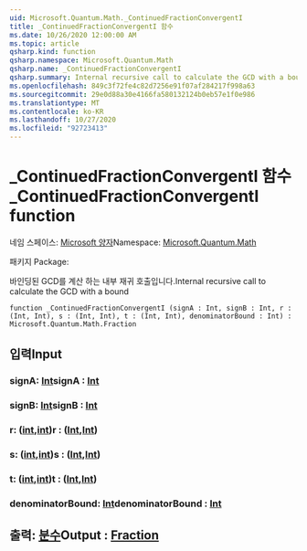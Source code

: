 ```yaml
---
uid: Microsoft.Quantum.Math._ContinuedFractionConvergentI
title: _ContinuedFractionConvergentI 함수
ms.date: 10/26/2020 12:00:00 AM
ms.topic: article
qsharp.kind: function
qsharp.namespace: Microsoft.Quantum.Math
qsharp.name: _ContinuedFractionConvergentI
qsharp.summary: Internal recursive call to calculate the GCD with a bound
ms.openlocfilehash: 849c3f72fe4c82d7256e91f07af284217f998a63
ms.sourcegitcommit: 29e0d88a30e4166fa580132124b0eb57e1f0e986
ms.translationtype: MT
ms.contentlocale: ko-KR
ms.lasthandoff: 10/27/2020
ms.locfileid: "92723413"
---
```

# <a name="_continuedfractionconvergenti-function"></a><span data-ttu-id="d6880-102">_ContinuedFractionConvergentI 함수</span><span class="sxs-lookup"><span data-stu-id="d6880-102">_ContinuedFractionConvergentI function</span></span>

<span data-ttu-id="d6880-103">네임 스페이스: [Microsoft 양자](xref:Microsoft.Quantum.Math)</span><span class="sxs-lookup"><span data-stu-id="d6880-103">Namespace: [Microsoft.Quantum.Math](xref:Microsoft.Quantum.Math)</span></span>

<span data-ttu-id="d6880-104">패키지 [](https://nuget.org/packages/)</span><span class="sxs-lookup"><span data-stu-id="d6880-104">Package: [](https://nuget.org/packages/)</span></span>


<span data-ttu-id="d6880-105">바인딩된 GCD를 계산 하는 내부 재귀 호출입니다.</span><span class="sxs-lookup"><span data-stu-id="d6880-105">Internal recursive call to calculate the GCD with a bound</span></span>

```qsharp
function _ContinuedFractionConvergentI (signA : Int, signB : Int, r : (Int, Int), s : (Int, Int), t : (Int, Int), denominatorBound : Int) : Microsoft.Quantum.Math.Fraction
```


## <a name="input"></a><span data-ttu-id="d6880-106">입력</span><span class="sxs-lookup"><span data-stu-id="d6880-106">Input</span></span>

### <a name="signa--int"></a><span data-ttu-id="d6880-107">signA: [Int](xref:microsoft.quantum.lang-ref.int)</span><span class="sxs-lookup"><span data-stu-id="d6880-107">signA : [Int](xref:microsoft.quantum.lang-ref.int)</span></span>




### <a name="signb--int"></a><span data-ttu-id="d6880-108">signB: [Int](xref:microsoft.quantum.lang-ref.int)</span><span class="sxs-lookup"><span data-stu-id="d6880-108">signB : [Int](xref:microsoft.quantum.lang-ref.int)</span></span>




### <a name="r--intint"></a><span data-ttu-id="d6880-109">r: ([int](xref:microsoft.quantum.lang-ref.int),[int](xref:microsoft.quantum.lang-ref.int))</span><span class="sxs-lookup"><span data-stu-id="d6880-109">r : ([Int](xref:microsoft.quantum.lang-ref.int),[Int](xref:microsoft.quantum.lang-ref.int))</span></span>




### <a name="s--intint"></a><span data-ttu-id="d6880-110">s: ([int](xref:microsoft.quantum.lang-ref.int),[int](xref:microsoft.quantum.lang-ref.int))</span><span class="sxs-lookup"><span data-stu-id="d6880-110">s : ([Int](xref:microsoft.quantum.lang-ref.int),[Int](xref:microsoft.quantum.lang-ref.int))</span></span>




### <a name="t--intint"></a><span data-ttu-id="d6880-111">t: ([int](xref:microsoft.quantum.lang-ref.int),[int](xref:microsoft.quantum.lang-ref.int))</span><span class="sxs-lookup"><span data-stu-id="d6880-111">t : ([Int](xref:microsoft.quantum.lang-ref.int),[Int](xref:microsoft.quantum.lang-ref.int))</span></span>




### <a name="denominatorbound--int"></a><span data-ttu-id="d6880-112">denominatorBound: [Int](xref:microsoft.quantum.lang-ref.int)</span><span class="sxs-lookup"><span data-stu-id="d6880-112">denominatorBound : [Int](xref:microsoft.quantum.lang-ref.int)</span></span>





## <a name="output--fraction"></a><span data-ttu-id="d6880-113">출력: [분수](xref:Microsoft.Quantum.Math.Fraction)</span><span class="sxs-lookup"><span data-stu-id="d6880-113">Output : [Fraction](xref:Microsoft.Quantum.Math.Fraction)</span></span>

